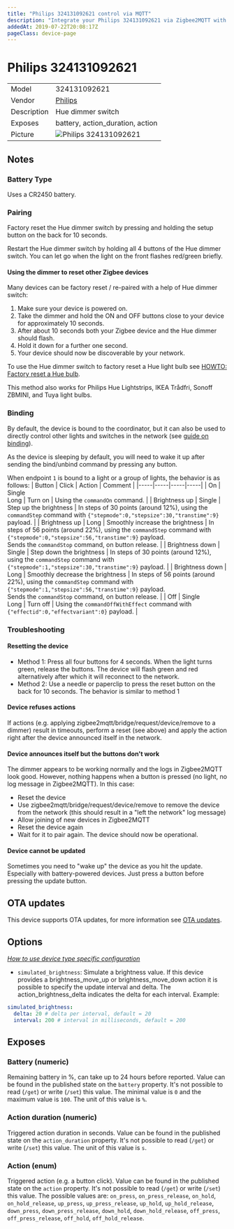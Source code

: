 ```yaml
---
title: "Philips 324131092621 control via MQTT"
description: "Integrate your Philips 324131092621 via Zigbee2MQTT with whatever smart home infrastructure you are using without the vendor's bridge or gateway."
addedAt: 2019-07-22T20:08:17Z
pageClass: device-page
---
```


<!-- !!!! -->
<!-- ATTENTION: This file is auto-generated through docgen! -->
<!-- You can only edit the "Notes"-Section between the two comment lines "Notes BEGIN" and "Notes END". -->
<!-- Do not use h1 or h2 heading within "## Notes"-Section. -->
<!-- !!!! -->

# Philips 324131092621

|     |     |
|-----|-----|
| Model | 324131092621  |
| Vendor  | [Philips](/supported-devices/#v=Philips)  |
| Description | Hue dimmer switch |
| Exposes | battery, action_duration, action |
| Picture | ![Philips 324131092621](https://www.zigbee2mqtt.io/images/devices/324131092621.png) |


<!-- Notes BEGIN: You can edit here. Add "## Notes" headline if not already present. -->
## Notes

### Battery Type
Uses a CR2450 battery.

### Pairing
Factory reset the Hue dimmer switch by pressing and holding the setup button on the back for 10 seconds.

Restart the Hue dimmer switch by holding all 4 buttons of the Hue dimmer switch.
You can let go when the light on the front flashes red/green briefly.

#### Using the dimmer to reset other Zigbee devices

Many devices can be factory reset / re-paired with a help of Hue dimmer switch:
1. Make sure your device is powered on.
2. Take the dimmer and hold the ON and OFF buttons close to your device for approximately 10 seconds. 
3. After about 10 seconds both your Zigbee device and the Hue dimmer should flash.
4. Hold it down for a further one second.
5. Your device should now be discoverable by your network.

To use the Hue dimmer switch to factory reset a Hue light bulb see
[HOWTO: Factory reset a Hue bulb](https://www.youtube.com/watch?v=qvlEAELiJKs).

This method also works for Philips Hue Lightstrips, IKEA Trådfri, Sonoff ZBMINI, and Tuya light bulbs.

### Binding
By default, the device is bound to the coordinator, but it can also be used to directly control other lights and switches in the network (see [guide on binding](https://www.zigbee2mqtt.io/guide/usage/binding.html)).

As the device is sleeping by default, you will need to wake it up after sending the bind/unbind command by pressing any button.

When endpoint `1` is bound to a light or a group of lights, the behavior is as follows:
| Button | Click | Action | Comment |
|-----|-----|-----|-----|
| On | Single<br>Long  | Turn on | Using the `commandOn` command. |
| Brightness up | Single | Step up the brightness | In steps of 30 points (around 12%), using the `commandStep` command with `{"stepmode":0,"stepsize":30,"transtime":9}` payload. |
| Brightness up | Long | Smoothly increase the brightness | In steps of 56 points (around 22%), using the `commandStep` command with `{"stepmode":0,"stepsize":56,"transtime":9}` payload.<br>Sends the `commandStop` command, on button release. |
| Brightness down | Single | Step down the brightness | In steps of 30 points (around 12%), using the `commandStep` command with `{"stepmode":1,"stepsize":30,"transtime":9}` payload. |
| Brightness down | Long | Smoothly decrease the brightness | In steps of 56 points (around 22%), using the `commandStep` command with `{"stepmode":1,"stepsize":56,"transtime":9}` payload.<br>Sends the `commandStop` command, on button release. |
| Off | Single<br>Long | Turn off | Using the `commandOffWithEffect` command with `{"effectid":0,"effectvariant":0}` payload. |

### Troubleshooting

#### Resetting the device

- Method 1: Press all four buttons for 4 seconds. When the light turns green, release the buttons. The device will flash green and red alternatively after which it will reconnect to the network.
- Method 2: Use a needle or paperclip to press the reset button on the back for 10 seconds. The behavior is similar to method 1

#### Device refuses actions

If actions (e.g. applying zigbee2mqtt/bridge/request/device/remove to a dimmer) result in timeouts, perform a reset (see above) and apply the action right after the device announced itself in the network.

#### Device announces itself but the buttons don't work

The dimmer appears to be working normally and the logs in Zigbee2MQTT look good. However, nothing happens when a button is pressed (no light, no log message in Zigbee2MQTT). In this case:

- Reset the device
- Use zigbee2mqtt/bridge/request/device/remove to remove the device from the network (this should result in a "left the network" log message)
- Allow joining of new devices in Zigbee2MQTT
- Reset the device again
- Wait for it to pair again. The device should now be operational.

#### Device cannot be updated
Sometimes you need to "wake up" the device as you hit the update. Especially with battery-powered devices. Just press a button before pressing the update button.
<!-- Notes END: Do not edit below this line -->


## OTA updates
This device supports OTA updates, for more information see [OTA updates](../guide/usage/ota_updates.md).


## Options
*[How to use device type specific configuration](../guide/configuration/devices-groups.md#specific-device-options)*

* `simulated_brightness`: Simulate a brightness value. If this device provides a brightness_move_up or brightness_move_down action it is possible to specify the update interval and delta. The action_brightness_delta indicates the delta for each interval. Example:
```yaml
simulated_brightness:
  delta: 20 # delta per interval, default = 20
  interval: 200 # interval in milliseconds, default = 200
```


## Exposes

### Battery (numeric)
Remaining battery in %, can take up to 24 hours before reported.
Value can be found in the published state on the `battery` property.
It's not possible to read (`/get`) or write (`/set`) this value.
The minimal value is `0` and the maximum value is `100`.
The unit of this value is `%`.

### Action duration (numeric)
Triggered action duration in seconds.
Value can be found in the published state on the `action_duration` property.
It's not possible to read (`/get`) or write (`/set`) this value.
The unit of this value is `s`.

### Action (enum)
Triggered action (e.g. a button click).
Value can be found in the published state on the `action` property.
It's not possible to read (`/get`) or write (`/set`) this value.
The possible values are: `on_press`, `on_press_release`, `on_hold`, `on_hold_release`, `up_press`, `up_press_release`, `up_hold`, `up_hold_release`, `down_press`, `down_press_release`, `down_hold`, `down_hold_release`, `off_press`, `off_press_release`, `off_hold`, `off_hold_release`.

